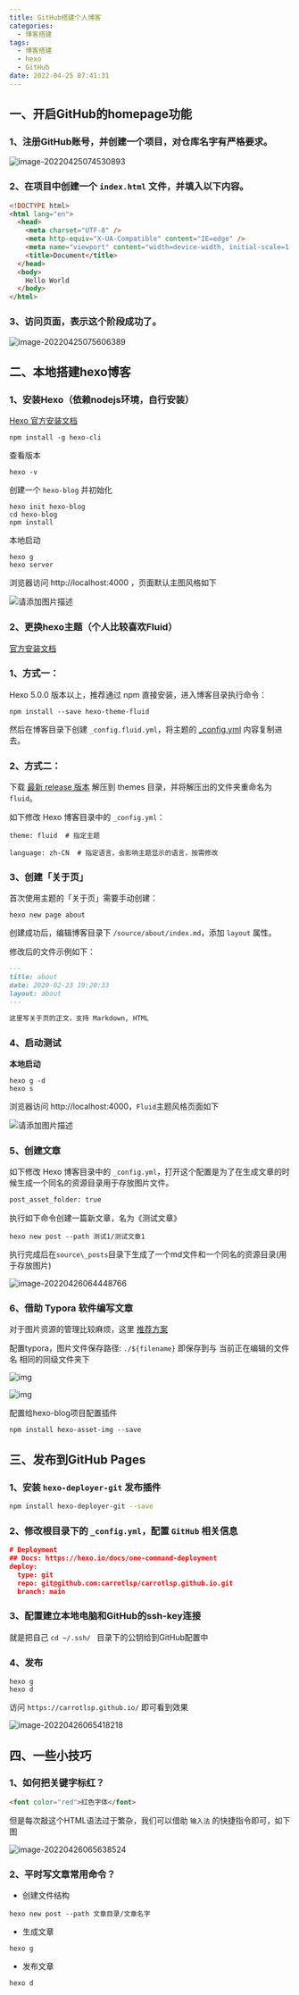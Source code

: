 ```yaml
---
title: GitHub搭建个人博客
categories:
  - 博客搭建
tags:
  - 博客搭建
  - hexo
  - GitHub
date: 2022-04-25 07:41:31
---
```




## 一、开启GitHub的homepage功能



### 1、注册GitHub账号，并创建一个项目，对仓库名字有严格要求。



![image-20220425074530893](博客搭建/image-20220425074530893.png)



### 2、在项目中创建一个 `index.html` 文件，并填入以下内容。

```html
<!DOCTYPE html>
<html lang="en">
  <head>
    <meta charset="UTF-8" />
    <meta http-equiv="X-UA-Compatible" content="IE=edge" />
    <meta name="viewport" content="width=device-width, initial-scale=1.0" />
    <title>Document</title>
  </head>
  <body>
    Hello World
  </body>
</html>
```



### 3、访问页面，表示这个阶段成功了。

![image-20220425075606389](博客搭建/image-20220425075606389.png)



## 二、本地搭建hexo博客



### 1、安装Hexo（依赖nodejs环境，自行安装）

 [Hexo 官方安装文档](https://hexo.io/zh-cn/docs/) 

```shell
npm install -g hexo-cli
```

查看版本

```shell
hexo -v
```

创建一个 `hexo-blog` 并初始化

```shell
hexo init hexo-blog
cd hexo-blog
npm install
```

本地启动

```
hexo g
hexo server
```

浏览器访问 http://localhost:4000 ，页面默认主图风格如下

![请添加图片描述](博客搭建/watermark,type_ZmFuZ3poZW5naGVpdGk,shadow_10,text_aHR0cHM6Ly9ibG9nLmNzZG4ubmV0L3lhb3JvbmdrZQ==,size_16,color_FFFFFF,t_70.png)

 

### 2、更换hexo主题（个人比较喜欢Fluid）

[官方安装文档](https://github.com/fluid-dev/hexo-theme-fluid)

### 1、**方式一：**

Hexo 5.0.0 版本以上，推荐通过 npm 直接安装，进入博客目录执行命令：

```
npm install --save hexo-theme-fluid
```

然后在博客目录下创建 `_config.fluid.yml`，将主题的 [_config.yml](https://github.com/fluid-dev/hexo-theme-fluid/blob/master/_config.yml) 内容复制进去。

### 2、**方式二：**

下载 [最新 release 版本](https://github.com/fluid-dev/hexo-theme-fluid/releases) 解压到 themes 目录，并将解压出的文件夹重命名为 `fluid`。

如下修改 Hexo 博客目录中的 `_config.yml`：

```
theme: fluid  # 指定主题

language: zh-CN  # 指定语言，会影响主题显示的语言，按需修改
```

### 3、**创建「关于页」**

首次使用主题的「关于页」需要手动创建：

```shell
hexo new page about
```

创建成功后，编辑博客目录下 `/source/about/index.md`，添加 `layout` 属性。

修改后的文件示例如下：

```markdown
---
title: about
date: 2020-02-23 19:20:33
layout: about
---

这里写关于页的正文，支持 Markdown, HTML
```

### 4、启动测试

**本地启动**

```shell
hexo g -d
hexo s
```

浏览器访问 http://localhost:4000，`Fluid`主题风格页面如下



![请添加图片描述](博客搭建/watermark,type_ZmFuZ3poZW5naGVpdGk,shadow_10,text_aHR0cHM6Ly9ibG9nLmNzZG4ubmV0L3lhb3JvbmdrZQ==,size_16,color_FFFFFF,t_70-20220426063940880.png)



### 5、创建文章

如下修改 Hexo 博客目录中的 `_config.yml`，打开这个配置是为了在生成文章的时候生成一个同名的资源目录用于存放图片文件。

```sh
post_asset_folder: true
```

执行如下命令创建一篇新文章，名为《测试文章》

```
hexo new post --path 测试1/测试文章1
```

执行完成后在`source\_posts`目录下生成了一个md文件和一个同名的资源目录(用于存放图片)

![image-20220426064448766](博客搭建/image-20220426064448766-0926693.png)

### 6、借助 Typora 软件编写文章

对于图片资源的管理比较麻烦，这里 [推荐方案](https://moeci.com/posts/hexo-typora/)



配置typora，图片文件保存路径: `./${filename}` 即保存到与 当前正在编辑的文件名 相同的同级文件夹下

![img](博客搭建/image-20201128093318078.png)



![img](博客搭建/image-20201128093433709.png)

配置给hexo-blog项目配置插件

```
npm install hexo-asset-img --save
```



## 三、发布到GitHub Pages



### 1、安装  `hexo-deployer-git` 发布插件

```sh
npm install hexo-deployer-git --save
```

### 2、修改根目录下的 `_config.yml`，配置 `GitHub` 相关信息

```json
# Deployment
## Docs: https://hexo.io/docs/one-command-deployment
deploy:
  type: git
  repo: git@github.com:carrotlsp/carrotlsp.github.io.git
  branch: main
```

### 3、配置建立本地电脑和GitHub的ssh-key连接

就是把自己 `cd ~/.ssh/ ` 目录下的公钥给到GitHub配置中



### 4、发布

```
hexo g
hexo d
```

访问 `https://carrotlsp.github.io/` 即可看到效果

![image-20220426065418218](博客搭建/image-20220426065418218.png)





## 四、一些小技巧



### 1、如何把关键字标红？

```markdown
<font color="red">红色字体</font>
```

但是每次敲这个HTML语法过于繁杂，我们可以借助 `输入法` 的快捷指令即可，如下图

![image-20220426065638524](博客搭建/image-20220426065638524.png)



### 2、平时写文章常用命令？

- 创建文件结构

```shell
hexo new post --path 文章目录/文章名字
```

- 生成文章

```shell
hexo g
```

- 发布文章

```sh
hexo d
```

